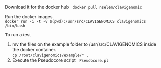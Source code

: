 Download it for the docker hub   
`docker pull nselem/clavigenomic`  
  
Run the docker images  
`docker run -i -t -v $(pwd):/usr/src/CLAVIGENOMICS clavigenomics /bin/bash`

To run a test  
1. mv the files on the example folder to /usr/src/CLAVIGENOMICS inside the docker container.  
`cp /root/clavigenomics/example/* .`  
2. Execute the Pseudocore script  
`Pseudocore.pl`  
